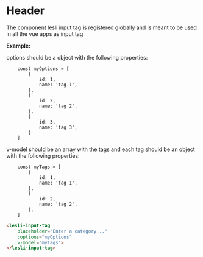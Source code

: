 # Header

The component lesli input tag is registered globally and is meant to be used in all the vue apps as input tag

**Example:**

options should be a object with the following properties:
```
    const myOptions = [
        {
            id: 1,
            name: 'tag 1',
        },
        {
            id: 2,
            name: 'tag 2',
        },
        {
            id: 3,
            name: 'tag 3',
        }
    ]
```

v-model should be an array with the tags and each tag should be an object with the following properties:

```
    const myTags = [
        {
            id: 1,
            name: 'tag 1',
        },
        {
            id: 2,
            name: 'tag 2',
        },
    ]
```


```html
<lesli-input-tag 
    placeholder="Enter a category..." 
    :options="myOptions" 
    v-model="myTags">
</lesli-input-tag>
```
